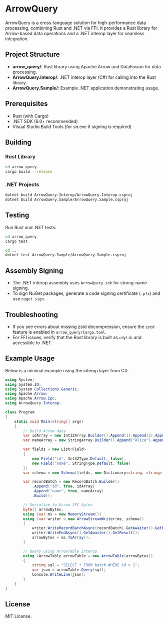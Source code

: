 # ArrowQuery

ArrowQuery is a cross-language solution for high-performance data processing, combining Rust and .NET via FFI. It provides a Rust library for Arrow-based data operations and a .NET interop layer for seamless integration.

## Project Structure

- **arrow_query/**: Rust library using Apache Arrow and DataFusion for data processing.
- **ArrowQuery.Interop/**: .NET interop layer (C#) for calling into the Rust library.
- **ArrowQuery.Sample/**: Example .NET application demonstrating usage.

## Prerequisites

- Rust (with Cargo)
- .NET SDK (6.0+ recommended)
- Visual Studio Build Tools (for sn.exe if signing is required)

## Building

### Rust Library

```sh
cd arrow_query
cargo build --release
```

### .NET Projects

```sh
dotnet build ArrowQuery.Interop/ArrowQuery.Interop.csproj
dotnet build ArrowQuery.Sample/ArrowQuery.Sample.csproj
```

## Testing

Run Rust and .NET tests:

```sh
cd arrow_query
cargo test

cd ..
dotnet test ArrowQuery.Sample/ArrowQuery.Sample.csproj
```

## Assembly Signing

- The .NET interop assembly uses `ArrowQuery.snk` for strong-name signing.
- To sign NuGet packages, generate a code signing certificate (`.pfx`) and use `nuget sign`.

## Troubleshooting

- If you see errors about missing zstd decompression, ensure the `zstd` feature is enabled in `arrow_query/Cargo.toml`.
- For FFI issues, verify that the Rust library is built as `cdylib` and accessible to .NET.

## Example Usage

Below is a minimal example using the interop layer from C#:

```csharp
using System;
using System.IO;
using System.Collections.Generic;
using Apache.Arrow;
using Apache.Arrow.Ipc;
using ArrowQuery.Interop;

class Program
{
    static void Main(string[] args)
    {
        // Build Arrow data
        var idArray = new Int32Array.Builder().Append(1).Append(2).Append(3).Build();
        var nameArray = new StringArray.Builder().Append("Alice").Append("Bob").Append("Carol").Build();

        var fields = new List<Field>
        {
            new Field("id", Int32Type.Default, false),
            new Field("name", StringType.Default, false)
        };
        var schema = new Schema(fields, new Dictionary<string, string>());

        var recordBatch = new RecordBatch.Builder()
            .Append("id", true, idArray)
            .Append("name", true, nameArray)
            .Build();

        // Serialize to Arrow IPC bytes
        byte[] arrowBytes;
        using (var ms = new MemoryStream())
        using (var writer = new ArrowStreamWriter(ms, schema))
        {
            writer.WriteRecordBatchAsync(recordBatch).GetAwaiter().GetResult();
            writer.WriteEndAsync().GetAwaiter().GetResult();
            arrowBytes = ms.ToArray();
        }

        // Query using ArrowTable interop
        using (ArrowTable arrowTable = new ArrowTable(arrowBytes))
        {
            string sql = "SELECT * FROM batch WHERE id > 1";
            var json = arrowTable.Query(sql);
            Console.WriteLine(json);
        }
    }
}
```

## License

MIT License.
